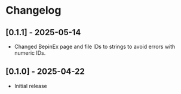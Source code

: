 # Changelog

## [0.1.1] - 2025-05-14
- Changed BepinEx page and file IDs to strings to avoid errors with numeric IDs.

## [0.1.0] - 2025-04-22
- Initial release